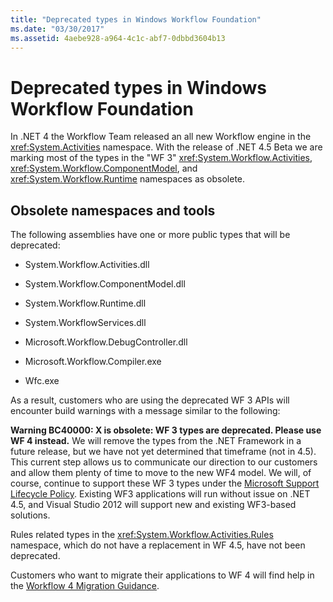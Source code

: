```yaml
---
title: "Deprecated types in Windows Workflow Foundation"
ms.date: "03/30/2017"
ms.assetid: 4aebe928-a964-4c1c-abf7-0dbbd3604b13
---
```

# Deprecated types in Windows Workflow Foundation
In .NET 4 the Workflow Team released an all new Workflow engine in the <xref:System.Activities> namespace. With the release of .NET 4.5 Beta we are marking most of the types in the "WF 3" <xref:System.Workflow.Activities>, <xref:System.Workflow.ComponentModel>, and  <xref:System.Workflow.Runtime> namespaces as obsolete.  
  
## Obsolete namespaces and tools  
 The following assemblies have one or more public types that will be deprecated:  
  
-   System.Workflow.Activities.dll  
  
-   System.Workflow.ComponentModel.dll  
  
-   System.Workflow.Runtime.dll  
  
-   System.WorkflowServices.dll  
  
-   Microsoft.Workflow.DebugController.dll  
  
-   Microsoft.Workflow.Compiler.exe  
  
-   Wfc.exe  
  
 As a result, customers who are using the deprecated WF 3 APIs will encounter build warnings with a message similar to the following:  
  
 **Warning BC40000: X is obsolete: WF 3 types are deprecated. Please use WF 4 instead.** We will remove the types from the .NET Framework in a future release, but we have not yet determined that timeframe (not in 4.5). This current step allows us to communicate our direction to our customers and allow them plenty of time to move to the new WF4 model. We will, of course, continue to support these WF 3 types under the [Microsoft Support Lifecycle Policy](https://aka.ms/MicrosoftSupportLifecycle). Existing WF3 applications will run without issue on .NET 4.5, and Visual Studio 2012 will support new and existing WF3-based solutions.  
  
 Rules related types in the <xref:System.Workflow.Activities.Rules> namespace, which do not have a replacement in WF 4.5, have not been deprecated.  
  
 Customers who want to migrate their applications to WF 4 will find help in the [Workflow 4 Migration Guidance](migration-guidance.md).
